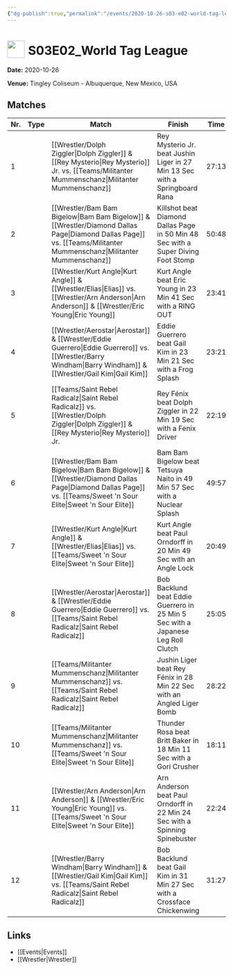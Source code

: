 ```yaml
---
{"dg-publish":true,"permalink":"/events/2020-10-26-s03-e02-world-tag-league/","title":"S03E02_World Tag League","noteIcon":"","created":"2025-09-01T21:42:43.514+02:00"}
---
```



# <img src="z_Images/ChokeSlam.png" width="40" style="vertical-align:bottom; margin-right:8px;">**S03E02_World Tag League**

**Date:** 2020-10-26

**Venue:** Tingley Coliseum - Albuquerque, New Mexico, USA

## Matches

| Nr. | Type | Match | Finish | Time | Rating | Score |
|-----|------|-------|--------|------|--------|-------|
| 1 |  | [[Wrestler/Dolph Ziggler\|Dolph Ziggler]] & [[Rey Mysterio\|Rey Mysterio]] Jr. vs. [[Teams/Militanter Mummenschanz\|Militanter Mummenschanz]] | Rey Mysterio Jr. beat Jushin Liger in 27 Min 13 Sec with a Springboard Rana | 27:13 | ★★★3/4 | 82 |
| 2 |  | [[Wrestler/Bam Bam Bigelow\|Bam Bam Bigelow]] & [[Wrestler/Diamond Dallas Page\|Diamond Dallas Page]] vs. [[Teams/Militanter Mummenschanz\|Militanter Mummenschanz]] | Killshot beat Diamond Dallas Page in 50 Min 48 Sec with a Super Diving Foot Stomp | 50:48 | ★★★★★ | 100 |
| 3 |  | [[Wrestler/Kurt Angle\|Kurt Angle]] & [[Wrestler/Elias\|Elias]] vs. [[Wrestler/Arn Anderson\|Arn Anderson]] & [[Wrestler/Eric Young\|Eric Young]] | Kurt Angle beat Eric Young in 23 Min 41 Sec with a RING OUT | 23:41 | ★★★1/2 | 78 |
| 4 |  | [[Wrestler/Aerostar\|Aerostar]] & [[Wrestler/Eddie Guerrero\|Eddie Guerrero]] vs. [[Wrestler/Barry Windham\|Barry Windham]] & [[Wrestler/Gail Kim\|Gail Kim]] | Eddie Guerrero beat Gail Kim in 23 Min 21 Sec with a Frog Splash | 23:21 | ★★★★★ | 100 |
| 5 |  | [[Teams/Saint Rebel Radicalz\|Saint Rebel Radicalz]] vs. [[Wrestler/Dolph Ziggler\|Dolph Ziggler]] & [[Rey Mysterio\|Rey Mysterio]] Jr. | Rey Fénix beat Dolph Ziggler in 22 Min 19 Sec with a Fenix Driver | 22:19 | ★★★3/4 | 81 |
| 6 |  | [[Wrestler/Bam Bam Bigelow\|Bam Bam Bigelow]] & [[Wrestler/Diamond Dallas Page\|Diamond Dallas Page]] vs. [[Teams/Sweet 'n Sour Elite\|Sweet 'n Sour Elite]] | Bam Bam Bigelow beat Tetsuya Naito in 49 Min 57 Sec with a Nuclear Splash | 49:57 | ★★★★★ | 100 |
| 7 |  | [[Wrestler/Kurt Angle\|Kurt Angle]] & [[Wrestler/Elias\|Elias]] vs. [[Teams/Sweet 'n Sour Elite\|Sweet 'n Sour Elite]] | Kurt Angle beat Paul Orndorff in 20 Min 49 Sec with an Angle Lock | 20:49 | ★★★3/4 | 81 |
| 8 |  | [[Wrestler/Aerostar\|Aerostar]] & [[Wrestler/Eddie Guerrero\|Eddie Guerrero]] vs. [[Teams/Saint Rebel Radicalz\|Saint Rebel Radicalz]] | Bob Backlund beat Eddie Guerrero in 25 Min 5 Sec with a Japanese Leg Roll Clutch | 25:05 | ★★★★★ | 100 |
| 9 |  | [[Teams/Militanter Mummenschanz\|Militanter Mummenschanz]] vs. [[Teams/Saint Rebel Radicalz\|Saint Rebel Radicalz]] | Jushin Liger beat Rey Fénix in 28 Min 22 Sec with an Angled Liger Bomb | 28:22 | ★★★★1/2 | 95 |
| 10 |  | [[Teams/Militanter Mummenschanz\|Militanter Mummenschanz]] vs. [[Teams/Sweet 'n Sour Elite\|Sweet 'n Sour Elite]] | Thunder Rosa beat Britt Baker in 18 Min 11 Sec with a Gori Crusher | 18:11 | ★★★1/4 | 75 |
| 11 |  | [[Wrestler/Arn Anderson\|Arn Anderson]] & [[Wrestler/Eric Young\|Eric Young]] vs. [[Teams/Sweet 'n Sour Elite\|Sweet 'n Sour Elite]] | Arn Anderson beat Paul Orndorff in 22 Min 24 Sec with a Spinning Spinebuster | 22:24 | ★★★★ | 85 |
| 12 |  | [[Wrestler/Barry Windham\|Barry Windham]] & [[Wrestler/Gail Kim\|Gail Kim]] vs. [[Teams/Saint Rebel Radicalz\|Saint Rebel Radicalz]] | Bob Backlund beat Gail Kim in 31 Min 27 Sec with a Crossface Chickenwing | 31:27 | ★★★★3/4 | 99 |

## Links
- [[Events\|Events]]
- [[Wrestler\|Wrestler]]
